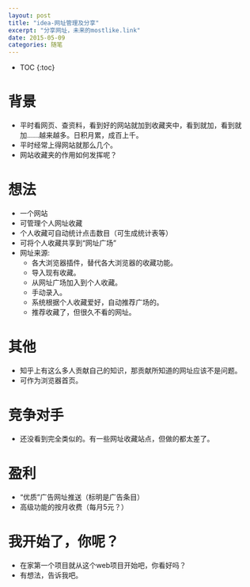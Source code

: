 ```yaml
---
layout: post
title: "idea-网址管理及分享"
excerpt: "分享网址，未来的mostlike.link"
date: 2015-05-09
categories: 随笔
---
```



* TOC
{:toc}

# 背景

- 平时看网页、查资料，看到好的网站就加到收藏夹中，看到就加，看到就加……越来越多。日积月累，成百上千。
- 平时经常上得网站就那么几个。
- 网站收藏夹的作用如何发挥呢？

# 想法

- 一个网站
- 可管理个人网址收藏
- 个人收藏可自动统计点击数目（可生成统计表等）
- 可将个人收藏共享到“网址广场”
- 网址来源:
  * 各大浏览器插件，替代各大浏览器的收藏功能。
  * 导入现有收藏。
  * 从网址广场加入到个人收藏。
  * 手动录入。
  * 系统根据个人收藏爱好，自动推荐广场的。
  * 推荐收藏了，但很久不看的网址。

# 其他

- 知乎上有这么多人贡献自己的知识，那贡献所知道的网址应该不是问题。
- 可作为浏览器首页。

# 竞争对手

- 还没看到完全类似的。有一些网址收藏站点，但做的都太差了。

# 盈利

- “优质”广告网址推送（标明是广告条目）
- 高级功能的按月收费（每月5元？）

# 我开始了，你呢？

- 在家第一个项目就从这个web项目开始吧，你看好吗？
- 有想法，告诉我吧。


